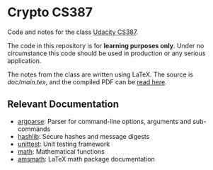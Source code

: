 # Crypto CS387

Code and notes for the class [Udacity CS387](https://classroom.udacity.com/courses/cs387).

The code in this repository is for **learning purposes only**.
Under no circumstance this code should be used in production or any serious application.

The notes from the class are written using LaTeX.
The source is _doc/main.tex_, and the compiled PDF can be [read here](./doc/main.pdf).

## Relevant Documentation

- [argparse](https://docs.python.org/3/library/argparse.html): Parser for command-line options, arguments and sub-commands
- [hashlib](https://docs.python.org/3/library/hashlib.html): Secure hashes and message digests
- [unittest](https://docs.python.org/3/library/unittest.html): Unit testing framework
- [math](https://docs.python.org/3/library/math.html): Mathematical functions
- [amsmath](https://tug.org/teTeX/tetex-texmfdist/doc/latex/amsmath/amsldoc.pdf): LaTeX math package documentation
